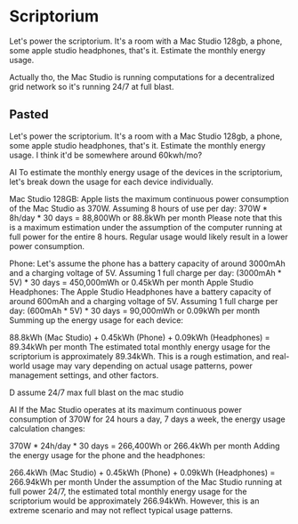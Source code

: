 # Scriptorium
Let's power the scriptorium. It's a room with a Mac Studio 128gb, a phone, some apple studio headphones, that's it. Estimate the monthly energy usage.

Actually tho, the Mac Studio is running computations for a decentralized grid network so it's running 24/7 at full blast.

## Pasted


Let's power the scriptorium. It's a room with a Mac Studio 128gb, a phone, some apple studio headphones, that's it. Estimate the monthly energy usage. I think it'd be somewhere around 60kwh/mo?

AI
To estimate the monthly energy usage of the devices in the scriptorium, let's break down the usage for each device individually.

Mac Studio 128GB: Apple lists the maximum continuous power consumption of the Mac Studio as 370W. Assuming 8 hours of use per day:
370W * 8h/day * 30 days = 88,800Wh or 88.8kWh per month
Please note that this is a maximum estimation under the assumption of the computer running at full power for the entire 8 hours. Regular usage would likely result in a lower power consumption.

Phone: Let's assume the phone has a battery capacity of around 3000mAh and a charging voltage of 5V. Assuming 1 full charge per day:
(3000mAh * 5V) * 30 days = 450,000mWh or 0.45kWh per month
Apple Studio Headphones: The Apple Studio Headphones have a battery capacity of around 600mAh and a charging voltage of 5V. Assuming 1 full charge per day:
(600mAh * 5V) * 30 days = 90,000mWh or 0.09kWh per month
Summing up the energy usage for each device:

88.8kWh (Mac Studio) + 0.45kWh (Phone) + 0.09kWh (Headphones) = 89.34kWh per month
The estimated total monthly energy usage for the scriptorium is approximately 89.34kWh. This is a rough estimation, and real-world usage may vary depending on actual usage patterns, power management settings, and other factors.

D
assume 24/7 max full blast on the mac studio

AI
If the Mac Studio operates at its maximum continuous power consumption of 370W for 24 hours a day, 7 days a week, the energy usage calculation changes:

370W * 24h/day * 30 days = 266,400Wh or 266.4kWh per month
Adding the energy usage for the phone and the headphones:

266.4kWh (Mac Studio) + 0.45kWh (Phone) + 0.09kWh (Headphones) = 266.94kWh per month
Under the assumption of the Mac Studio running at full power 24/7, the estimated total monthly energy usage for the scriptorium would be approximately 266.94kWh. However, this is an extreme scenario and may not reflect typical usage patterns.
